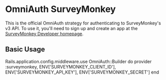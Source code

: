 # OmniAuth SurveyMonkey

This is the official OmniAuth strategy for authenticating to SurveyMonkey's v3 API. To use it, you'll need to sign up and create an app at the [SurveyMonkey Developer homepage](https://developer.surveymonkey.com/).

## Basic Usage

  Rails.application.config.middleware.use OmniAuth::Builder do
    provider :surveymonkey, ENV['SURVEYMONKEY_CLIENT_ID'], ENV['SURVEYMONKEY_API_KEY'], ENV['SURVEYMONKEY_SECRET']
  end
